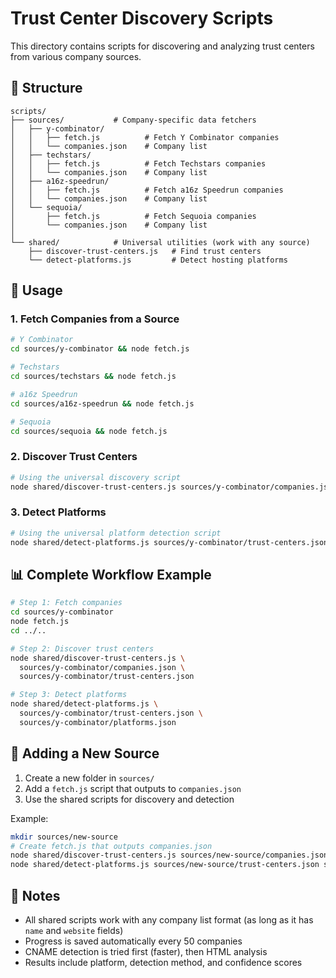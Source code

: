 # Trust Center Discovery Scripts

This directory contains scripts for discovering and analyzing trust centers from various company sources.

## 📁 Structure

```
scripts/
├── sources/           # Company-specific data fetchers
│   ├── y-combinator/
│   │   ├── fetch.js          # Fetch Y Combinator companies
│   │   └── companies.json    # Company list
│   ├── techstars/
│   │   ├── fetch.js          # Fetch Techstars companies
│   │   └── companies.json    # Company list
│   ├── a16z-speedrun/
│   │   ├── fetch.js          # Fetch a16z Speedrun companies
│   │   └── companies.json    # Company list
│   └── sequoia/
│       ├── fetch.js          # Fetch Sequoia companies
│       └── companies.json    # Company list
│
└── shared/            # Universal utilities (work with any source)
    ├── discover-trust-centers.js   # Find trust centers
    └── detect-platforms.js         # Detect hosting platforms
```

## 🚀 Usage

### 1. Fetch Companies from a Source

```bash
# Y Combinator
cd sources/y-combinator && node fetch.js

# Techstars
cd sources/techstars && node fetch.js

# a16z Speedrun
cd sources/a16z-speedrun && node fetch.js

# Sequoia
cd sources/sequoia && node fetch.js
```

### 2. Discover Trust Centers

```bash
# Using the universal discovery script
node shared/discover-trust-centers.js sources/y-combinator/companies.json sources/y-combinator/trust-centers.json
```

### 3. Detect Platforms

```bash
# Using the universal platform detection script
node shared/detect-platforms.js sources/y-combinator/trust-centers.json sources/y-combinator/platforms.json
```

## 📊 Complete Workflow Example

```bash
# Step 1: Fetch companies
cd sources/y-combinator
node fetch.js
cd ../..

# Step 2: Discover trust centers
node shared/discover-trust-centers.js \
  sources/y-combinator/companies.json \
  sources/y-combinator/trust-centers.json

# Step 3: Detect platforms
node shared/detect-platforms.js \
  sources/y-combinator/trust-centers.json \
  sources/y-combinator/platforms.json
```

## 🔧 Adding a New Source

1. Create a new folder in `sources/`
2. Add a `fetch.js` script that outputs to `companies.json`
3. Use the shared scripts for discovery and detection

Example:
```bash
mkdir sources/new-source
# Create fetch.js that outputs companies.json
node shared/discover-trust-centers.js sources/new-source/companies.json sources/new-source/trust-centers.json
node shared/detect-platforms.js sources/new-source/trust-centers.json sources/new-source/platforms.json
```

## 📝 Notes

- All shared scripts work with any company list format (as long as it has `name` and `website` fields)
- Progress is saved automatically every 50 companies
- CNAME detection is tried first (faster), then HTML analysis
- Results include platform, detection method, and confidence scores
